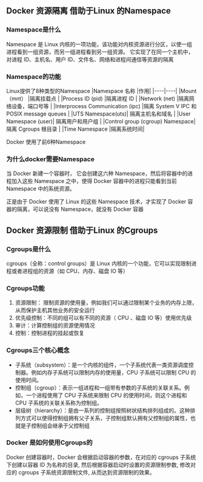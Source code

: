 ## Docker 资源隔离 借助于Linux 的Namespace
### Namespace是什么
Namespace 是 Linux 内核的一项功能，该功能对内核资源进行分区，以使一组进程看到一组资源，而另一组进程看到另一组资源。
它实现了在同一个主机中，对进程 ID、主机名、用户 ID、文件名、网络和进程间通信等资源的隔离
### Namespace的功能
Linux提供了8种类型的Namespace
|Namespace 名称	|作用|
|----|----|
|Mount（mnt）	|隔离挂载点	|
|Process ID (pid)	|隔离进程 ID	|
|Network (net)	|隔离网络设备，端口号等	|
|Interprocess Communication (ipc)	|隔离 System V IPC 和 POSIX message queues	|
|UTS Namespace(uts)|	隔离主机名和域名	|
|User Namespace (user)|	隔离用户和用户组	|
|Control group (cgroup) Namespace|	隔离 Cgroups 根目录	|
|Time Namespace	|隔离系统时间|	

Docker 使用了前6种Namespace

### 为什么docker需要Namespace
当 Docker 新建一个容器时， 它会创建这六种 Namespace，然后将容器中的进程加入这些 Namespace 之中，使得 Docker 容器中的进程只能看到当前 Namespace 中的系统资源。

正是由于 Docker 使用了 Linux 的这些 Namespace 技术，才实现了 Docker 容器的隔离，可以说没有 Namespace，就没有 Docker 容器

## Docker 资源限制 借助于Linux 的Cgroups
### Cgroups是什么
cgroups（全称：control groups）是 Linux 内核的一个功能，它可以实现限制进程或者进程组的资源（如 CPU、内存、磁盘 IO 等）
### Cgroups功能
1. 资源限制： 限制资源的使用量，例如我们可以通过限制某个业务的内存上限，从而保护主机其他业务的安全运行
2. 优先级控制：不同的组可以有不同的资源（ CPU 、磁盘 IO 等）使用优先级
3. 审计：计算控制组的资源使用情况
4. 控制：控制进程的挂起或恢复

### Cgroups三个核心概念
- 子系统（subsystem）：是一个内核的组件，一个子系统代表一类资源调度控制器。例如内存子系统可以限制内存的使用量，CPU 子系统可以限制 CPU 的使用时间。
- 控制组（cgroup）：表示一组进程和一组带有参数的子系统的关联关系。例如，一个进程使用了 CPU 子系统来限制 CPU 的使用时间，则这个进程和 CPU 子系统的关联关系称为控制组。
- 层级树（hierarchy）：是由一系列的控制组按照树状结构排列组成的。这种排列方式可以使得控制组拥有父子关系，子控制组默认拥有父控制组的属性，也就是子控制组会继承于父控制组

### Docker 是如何使用Cgroups的
Docker 创建容器时，Docker 会根据启动容器的参数，在对应的 cgroups 子系统下创建以容器 ID 为名称的目录, 然后根据容器启动时设置的资源限制参数, 修改对应的 cgroups 子系统资源限制文件, 从而达到资源限制的效果。